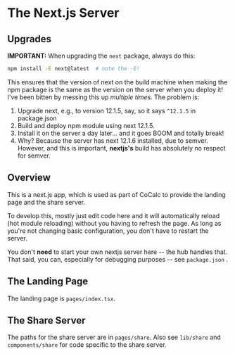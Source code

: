 # The Next.js Server

## Upgrades

**IMPORTANT:** When upgrading the `next` package, always do this:

```sh
npm install -E next@latest  # note the -E!
```

This ensures that the version of next on the build machine when making the npm package is the same as the version on the server when you deploy it! I've been bitten by messing this up _multiple times._ The problem is:

1. Upgrade next, e.g., to version 12.1.5, say, so it says `^12.1.5` in package.json
2. Build and deploy npm module using next 12.1.5.
3. Install it on the server a day later... and it goes BOOM and totally break!
4. Why?  Because the server has next 12.1.6 installed, due to semver.  However, and this is important, **nextjs's** build has absolutely no respect for semver.

## Overview

This is a next.js app, which is used as part of CoCalc to provide the landing page and the share server.

To develop this, mostly just edit code here and it will automatically reload (hot module reloading) without you having to refresh the page.  As long as you're not changing basic configuration, you don't have to restart the server.

You don't **need** to start your own nextjs server here -- the hub handles that.  That said, you can, especially for debugging purposes -- see `package.json` .

## The Landing Page

The landing page is `pages/index.tsx`.

## The Share Server

The paths for the share server are in `pages/share`.  Also see `lib/share` and `components/share` for code specific to the share server.

